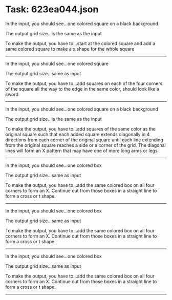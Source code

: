 # Task: 623ea044.json

In the input, you should see...one colored square on a black background

The output grid size...is the same as the input

To make the output, you have to...start at the colored square and add a same colored square to make a x shape for the whole square

---

In the input, you should see...one colored square

The output grid size...same as input

To make the output, you have to...add squares on each of the four corners of the square all the way to the edge in the same color, should look like a sword

---

In the input, you should see...one colored square on a black background

The output grid size...is the same as the input

To make the output, you have to...add squares of the same color as the original square such that each added square extends diagonally in 4 directions from each corner of the original square until each line extending from the original square reaches a side or a corner of the grid. The diagonal lines will form an X pattern that may have one of more long arms or legs

---

In the input, you should see...one colored box

The output grid size...same as input

To make the output, you have to...add the same colored box on all four corners to form an X. Continue out from those boxes in a straight line to form a cross or t shape.

---

In the input, you should see...one colored box

The output grid size...same as input

To make the output, you have to...add the same colored box on all four corners to form an X. Continue out from those boxes in a straight line to form a cross or t shape.

---

In the input, you should see...one colored box

The output grid size...same as input

To make the output, you have to...add the same colored box on all four corners to form an X. Continue out from those boxes in a straight line to form a cross or t shape.

---

